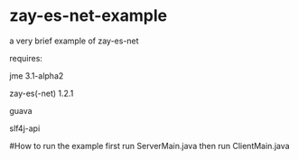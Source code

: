 # zay-es-net-example
a very brief example of zay-es-net

requires:

jme 3.1-alpha2

zay-es(-net) 1.2.1

guava

slf4j-api

#How to run the example
first run ServerMain.java
then run ClientMain.java
